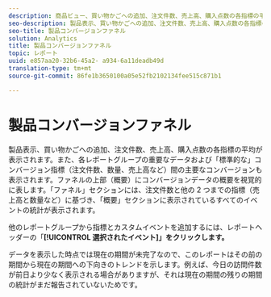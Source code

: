 ```yaml
---
description: 商品ビュー、買い物かごへの追加、注文件数、売上高、購入点数の各指標の平均が表示されます。また、各レポートグループの重要なデータおよび「標準的な」コンバージョン指標（注文件数、数量、売上高など）間の主要なコンバージョンも表示されます。ファネルの上部（概要）にコンバージョンデータの概要を視覚的に表します。「ファネル」セクションには、注文件数と他の 2 つまでの指標（売上高と数量など）に基づき、「概要」セクションに表示されているすべてのイベントの統計が表示されます。
seo-description: 製品表示、買い物かごへの追加、注文件数、売上高、購入点数の各指標の平均が表示されます。また、各レポートグループの重要なデータおよび「標準的な」コンバージョン指標（注文件数、数量、売上高など）間の主要なコンバージョンも表示されます。ファネルの上部（概要）にコンバージョンデータの概要を視覚的に表します。「ファネル」セクションには、注文件数と他の 2 つまでの指標（売上高と数量など）に基づき、「概要」セクションに表示されているすべてのイベントの統計が表示されます。
seo-title: 製品コンバージョンファネル
solution: Analytics
title: 製品コンバージョンファネル
topic: レポート
uuid: e857aa20-32b6-45a2- a934-6a11deadb49d
translation-type: tm+mt
source-git-commit: 86fe1b3650100a05e52fb2102134fee515c871b1

---
```



# 製品コンバージョンファネル

製品表示、買い物かごへの追加、注文件数、売上高、購入点数の各指標の平均が表示されます。また、各レポートグループの重要なデータおよび「標準的な」コンバージョン指標（注文件数、数量、売上高など）間の主要なコンバージョンも表示されます。ファネルの上部（概要）にコンバージョンデータの概要を視覚的に表します。「ファネル」セクションには、注文件数と他の 2 つまでの指標（売上高と数量など）に基づき、「概要」セクションに表示されているすべてのイベントの統計が表示されます。

他のレポートグループから指標とカスタムイベントを追加するには、レポートヘッダーの「**[!UICONTROL 選択されたイベント]」をクリックします。**

データを表示した時点では現在の期間が未完了なので、このレポートはその前の期間から現在の期間への下向きのトレンドを示します。例えば、今日の訪問件数が前日より少なく表示される場合がありますが、それは現在の期間の残りの期間の統計がまだ報告されていないためです。
